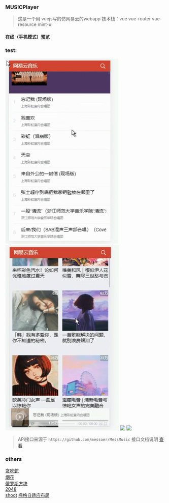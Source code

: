 ### MUSICPlayer
> 这是一个用 vuejs写的仿网易云的webapp
> 技术栈：vue vue-router vue-resource mint-ui

#### 在线（手机模式）[预览](https://yxrbws.github.io/musicPlay/)

### test:
![](./test/3.png)
![](./test/4.png)
![](./test/1.gif)
![](./test/2.gif)


> APi接口来源于 `https://github.com/messoer/MessMusic` 接口文档说明 [查看](https://messoer.github.io/mess-api-doc/#/)

### others
[贪吃蛇](https://yxrbws.github.io/Game/Snake/snake.html)          
[烟花](https://yxrbws.github.io/Game/Fireworks/index.html)          
[俄罗斯方块](https://yxrbws.github.io/Game/Tetris/tetris.html)               
[2048](https://yxrbws.github.io/Game/2048/index.html)         
[shoot](https://yxrbws.github.io/Game/shoot/simple-shoot.html)
[栅格自适应布局](https://yxrbws.github.io/Game/grid/index.html)
